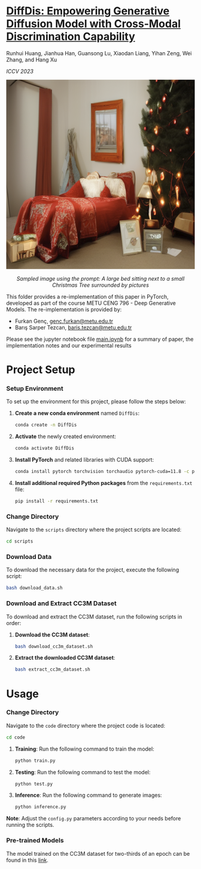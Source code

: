 # [DiffDis: Empowering Generative Diffusion Model with Cross-Modal Discrimination Capability](https://openaccess.thecvf.com/content/ICCV2023/papers/Huang_DiffDis_Empowering_Generative_Diffusion_Model_with_Cross-Modal_Discrimination_Capability_ICCV_2023_paper.pdf)

Runhui Huang, Jianhua Han, Guansong Lu, Xiaodan Liang, Yihan Zeng, Wei Zhang, and Hang Xu

*ICCV 2023*

<div align="center">
    <img src="code/images/sample_image.png" alt="Sample Image">
    <p><em>Sampled image using the prompt: A large bed sitting next to a small Christmas Tree surrounded by pictures</em></p>
</div>

This folder provides a re-implementation of this paper in PyTorch, developed as part of the course METU CENG 796 - Deep Generative Models. The re-implementation is provided by:
* Furkan Genç, genc.furkan@metu.edu.tr 
* Barış Sarper Tezcan, baris.tezcan@metu.edu.tr

Please see the jupyter notebook file [main.ipynb](code/main.ipynb) for a summary of paper, the implementation notes and our experimental results


# Project Setup

### Setup Environment

To set up the environment for this project, please follow the steps below:

1. **Create a new conda environment** named `DiffDis`:
    ```bash
    conda create -n DiffDis
    ```

2. **Activate** the newly created environment:
    ```bash
    conda activate DiffDis
    ```

3. **Install PyTorch** and related libraries with CUDA support:
    ```bash
    conda install pytorch torchvision torchaudio pytorch-cuda=11.8 -c pytorch -c nvidia
    ```

4. **Install additional required Python packages** from the `requirements.txt` file:
    ```bash
    pip install -r requirements.txt
    ```

### Change Directory

Navigate to the `scripts` directory where the project scripts are located:
```bash
cd scripts
```

### Download Data

To download the necessary data for the project, execute the following script:
```bash
bash download_data.sh
```

### Download and Extract CC3M Dataset

To download and extract the CC3M dataset, run the following scripts in order:

1. **Download the CC3M dataset**:
    ```bash
    bash download_cc3m_dataset.sh
    ```

2. **Extract the downloaded CC3M dataset**:
    ```bash
    bash extract_cc3m_dataset.sh
    ```

# Usage

### Change Directory

Navigate to the `code` directory where the project code is located:
```bash
cd code
```

1. **Training**: Run the following command to train the model:
    ```bash
    python train.py
    ```

2. **Testing**: Run the following command to test the model:
    ```bash
    python test.py
    ```

3. **Inference**: Run the following command to generate images:
    ```bash
    python inference.py
    ```

**Note**: Adjust the `config.py` parameters according to your needs before running the scripts.

### Pre-trained Models

The model trained on the CC3M dataset for two-thirds of an epoch can be found in this [link](https://drive.google.com/uc?id=1iVTS0fYkmKkT4s5EcZoMC9L8-p29dW41).